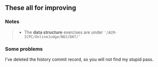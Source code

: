 ## These all for improving
### Notes
> - The **data structure** exercises are under ``'/ACM-ICPC/OnlineJudge/NOJ/DAT/'``

### Some problems
I've deleted the history commit record, so you will not find my stupid pass.
